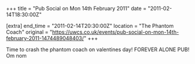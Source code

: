 +++
title = "Pub Social on Mon 14th February 2011"
date = "2011-02-14T18:30:00Z"

[extra]
end_time = "2011-02-14T20:30:00Z"
location = "The Phantom Coach"
original = "https://uwcs.co.uk/events/pub-social-on-mon-14th-february-2011-1474489048403/"
+++

Time to crash the phantom coach on valentines day\! FOREVER ALONE PUB\! Om nom

